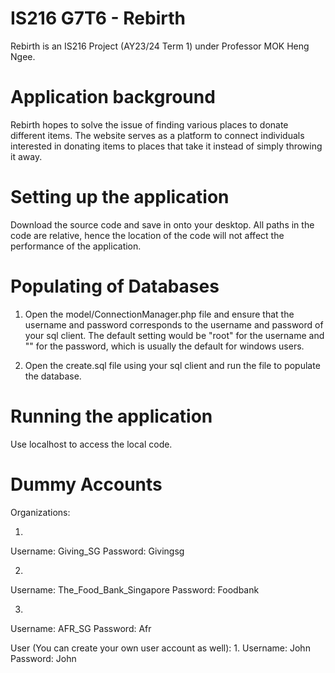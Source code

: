 # IS216 G7T6 - Rebirth
Rebirth is an IS216 Project (AY23/24 Term 1) under Professor MOK Heng Ngee.

# Application background
Rebirth hopes to solve the issue of finding various places to donate different items. The website serves as a platform to connect individuals interested in donating items to places that take it instead of simply throwing it away.

# Setting up the application
Download the source code and save in onto your desktop. All paths in the code are relative, hence the location of the code will not affect the performance of the application. 

# Populating of Databases
1. Open the model/ConnectionManager.php file and ensure that the username and password corresponds to the username and password of your sql client. The default setting would be "root" for the username and "" for the password, which is usually the default for windows users. 

2. Open the create.sql file using your sql client and run the file to populate the database.

# Running the application
Use localhost to access the local code.

# Dummy Accounts

Organizations:

1. 
Username: Giving_SG
Password: Givingsg

2. 
Username: The_Food_Bank_Singapore
Password: Foodbank

3. 
Username: AFR_SG
Password: Afr


User (You can create your own user account as well):
1.
Username: John
Password: John

